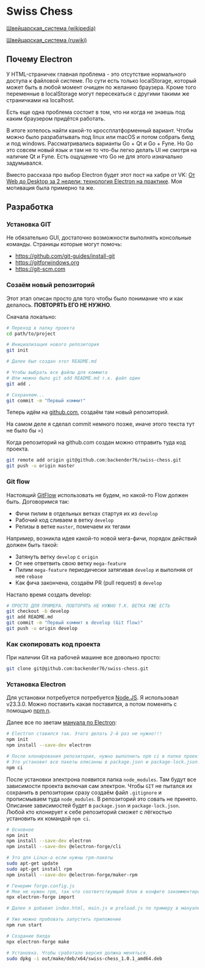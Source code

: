 # Swiss Chess

[Швейцарская_система (wikipedia)](https://ru.wikipedia.org/wiki/Швейцарская_система)

[Швейцарская_система (ruwiki)](https://ru.ruwiki.ru/wiki/Швейцарская_система)

## Почему Electron

У HTML-страничек главная проблема - это отсутствие нормального доступа к файловой системе. По сути есть только localStorage, который может быть в любой момент очищен по желанию браузера. Кроме того переменные в localStorage могут пересекаться с другими такими же страничками на localhost.

Есть еще одна проблема состоит в том, что ни когда не знаешь под каким браузером придётся работать.

В итоге хотелось найти какой-то кроссплатформенный вариант. Чтобы можно было разрабатывать под linux или macOS и потом собрать билд и под windows. Рассматривались варианты Go + Qt и Go + Fyne. Но Go это совсем новый язык и там не то что-бы легко делать UI не смотря на наличие Qt и Fyne. Есть ощущение что Go не для этого изначально задумывался.

Вместо рассказа про выбор Electron будет этот пост на хабре от VK: [От Web до Desktop за 2 недели: технология Electron на практике](https://habr.com/ru/companies/vk/articles/689980/). Моя мотивация была примерно та же.

## Разработка

### Установка GIT

Не обязательно GUI, достаточно возможности выполнять консольные команды. Страницы которые могут помочь:

- https://github.com/git-guides/install-git
- https://gitforwindows.org
- https://git-scm.com

### Созаём новый репозиторий

Этот этап описан просто для того чтобы было понимание что и как делалось. **ПОВТОРЯТЬ ЕГО НЕ НУЖНО**.

Сначала локально:

```bash
# Переход в папку проекта
cd path/to/project

# Инициализация нового репозитория
git init

# Далее был создан этот README.md

# Чтобы выбрать все файлы для коммита
# Или можно было git add README.md т.к. файл один
git add .

# Сохраняем...
git commit -m "Первый коммит"
```

Теперь идём на [github.com](https://github.com), создаём там новый репозиторий.

На самом деле я сделал commit немного позже, иначе этого текста тут не было бы =)

Когда репозиторий на github.com создан можно отправить туда код проекта.

```bash
git remote add origin git@github.com:backender76/swiss-chess.git
git push -u origin master
```

### Git flow

Настоящий [GitFlow](https://www.atlassian.com/ru/git/tutorials/comparing-workflows/gitflow-workflow) использовать не будем, но какой-то Flow должен быть. Договоримся так:

- Фичи пилим в отдельных ветках стартуя их из `develop`
- Рабочий код сливаем в ветку `develop`
- Релизы в ветке `master`, помечаем их тегами

Например, возникла идея какой-то новой мега-фичи, порядок действий должен быть такой:
- Затянуть ветку `develop` с `origin`
- От нее ответвить свою ветку `mega-feature`
- Пилим `mega-feature` периодически затягивая `develop` и выполняя от нее `rebase`
- Как фича закончена, создаём PR (pull request) в `develop`

Настало время создать develop:

```bash
# ПРОСТО ДЛЯ ПРИМЕРА. ПОВТОРЯТЬ НЕ НУЖНО Т.К. ВЕТКА УЖЕ ЕСТЬ
git checkout -b develop
git add README.md
git commit -m "Первый коммит в develop (Git flow)"
git push -u origin develop
```

### Как скопировать код проекта

При наличии Git на рабочей машине все довольно просто:

```bash
git clone git@github.com:backender76/swiss-chess.git
```

### Установка Electron

Для установки потребуется потребуется [Node.JS](https://nodejs.org/en). Я использовал v23.3.0. Можно поставить какая поставится, а потом поменять с помощью [npm n](https://www.npmjs.com/package/n).

Далее все по зветам [мануала по Electron](https://www.electronjs.org/ru/docs/latest/tutorial/quick-start):

```bash
# Electron ставился так. Этого делать 2-й раз не нужно!!!
npm init
npm install --save-dev electron

# После клонирования репозитория, нужно выполнить npm ci в папке проекта.
# Это установит все пакеты описанны в package.json и package-lock.json.
npm ci
```

После установки электрона появится папка `node_modules`. Там будут все зависимости проекта включая сам электрон. Чтобы `GIT` не пытался их сохранить в репозитории сразу создаём файл `.gitignore` и прописмываем туда `node_modules`. В репозиторий это совать не принято. Описание зависимостей будет в `package.json` и `package-lock.json`. Любой кто клонирует к себе репозиторий сможет с лёгкостью установить их командой `npm ci`.


```bash
# Основное
npm init
npm install --save-dev electron
npm install --save-dev @electron-forge/cli

# Это для Linux-a если нужны rpm-пакеты
sudo apt-get update
sudo apt-get install rpm
npm install --save-dev @electron-forge/maker-rpm

# Генерим forge.config.js
# Мне не нужен rpm, так что соответствующий блок в конфиге закомментирован
npx electron-forge import

# Далее я добавил index.html, main.js и preload.js по примеру в мануале.

# Уже можно пробовать запустить приложение
npm run start

# Создание билда
npx electron-forge make

# Установка. Чтобы сработало версия должна меняться.
sudo dpkg -i out/make/deb/x64/swiss-chess_1.0.1_amd64.deb
```
